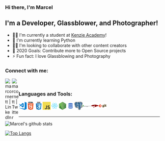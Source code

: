 ### Hi there, I'm Marcel

## I'm a Developer, Glassblower, and Photographer!

- 👨‍🎓 I'm currently a student at [Kenzie Academy][kenzie]!
- 🐍 I'm currently learning Python
- 👯‍♂ I'm looking to collaborate with other content creators
- 🥅 2020 Goals: Contribute more to Open Source projects
- ⚡ Fun fact: I love Glassblowing and Photography

### Connect with me:

[<img align="left" alt="marcornett | LinkedIn" width="22px" src="https://cdn.jsdelivr.net/npm/simple-icons@v3/icons/linkedin.svg" />][linkedin]
[<img align="left" alt="marcornett | Twitter" width="22px" src="https://cdn.jsdelivr.net/npm/simple-icons@v3/icons/twitter.svg" />][twitter]
<br />

### Languages and Tools:

[<img align="left" alt="Visual Studio Code" width="26px" src="https://raw.githubusercontent.com/github/explore/80688e429a7d4ef2fca1e82350fe8e3517d3494d/topics/visual-studio-code/visual-studio-code.png" />][vscode]
[<img align="left" alt="html5" width="26px" src="https://raw.githubusercontent.com/github/explore/80688e429a7d4ef2fca1e82350fe8e3517d3494d/topics/html/html.png" />][html5]
[<img align="left" alt="css3" width="26px" src="https://raw.githubusercontent.com/github/explore/80688e429a7d4ef2fca1e82350fe8e3517d3494d/topics/css/css.png" />][css]
[<img align="left" alt="javascript" width="26px" src="https://raw.githubusercontent.com/github/explore/80688e429a7d4ef2fca1e82350fe8e3517d3494d/topics/javascript/javascript.png" />][javascript]
[<img align="left" alt="react" width="26px" src="https://raw.githubusercontent.com/github/explore/80688e429a7d4ef2fca1e82350fe8e3517d3494d/topics/react/react.png" />][react]
[<img align="left" alt="node.js" width="26px" src="https://raw.githubusercontent.com/github/explore/80688e429a7d4ef2fca1e82350fe8e3517d3494d/topics/nodejs/nodejs.png" />][node]
[<img align="left" alt="sql" width="26px" src="https://raw.githubusercontent.com/github/explore/80688e429a7d4ef2fca1e82350fe8e3517d3494d/topics/sql/sql.png" />][sql]
[<img align="left" alt="postgresql" width="26px" src="https://raw.githubusercontent.com/github/explore/80688e429a7d4ef2fca1e82350fe8e3517d3494d/topics/postgresql/postgresql.png" />][postgresql]
[<img align="left" alt="mongodb" width="26px" src="https://raw.githubusercontent.com/github/explore/80688e429a7d4ef2fca1e82350fe8e3517d3494d/topics/mongodb/mongodb.png" />][mongodb]
[<img align="left" alt="mongoose" width="26px" src="https://raw.githubusercontent.com/github/explore/80688e429a7d4ef2fca1e82350fe8e3517d3494d/topics/mongoose/mongoose.png" />][mongoose]
[<img align="left" alt="git" width="26px" src="https://raw.githubusercontent.com/github/explore/80688e429a7d4ef2fca1e82350fe8e3517d3494d/topics/git/git.png" />][git]
<br />
<br />

---

![Marcel's github stats](https://github-readme-stats.vercel.app/api?username=marcornett&show_icons=true&theme=radical)

[![Top Langs](https://github-readme-stats.vercel.app/api/top-langs/?username=marcornett&layout=compact)](https://github.com/marcornett/github-readme-stats)

[kenzie]: https://www.kenzie.academy/
[twitter]: https://twitter.com/marcornett
[linkedin]: https://www.linkedin.com/in/marcornett/
[vscode]: https://code.visualstudio.com/
[html5]: https://html.com/
[css]: https://developer.mozilla.org/en-us/docs/web/css
[javascript]: https://www.javascript.com/
[react]: https://reactjs.org/
[node]: https://nodejs.org/en/
[sql]: https://en.wikipedia.org/wiki/sql
[postgresql]: https://www.postgresql.org/
[mongodb]: https://www.mongodb.com/
[mongoose]: https://mongoosejs.com/
[git]: https://git-scm.com/
